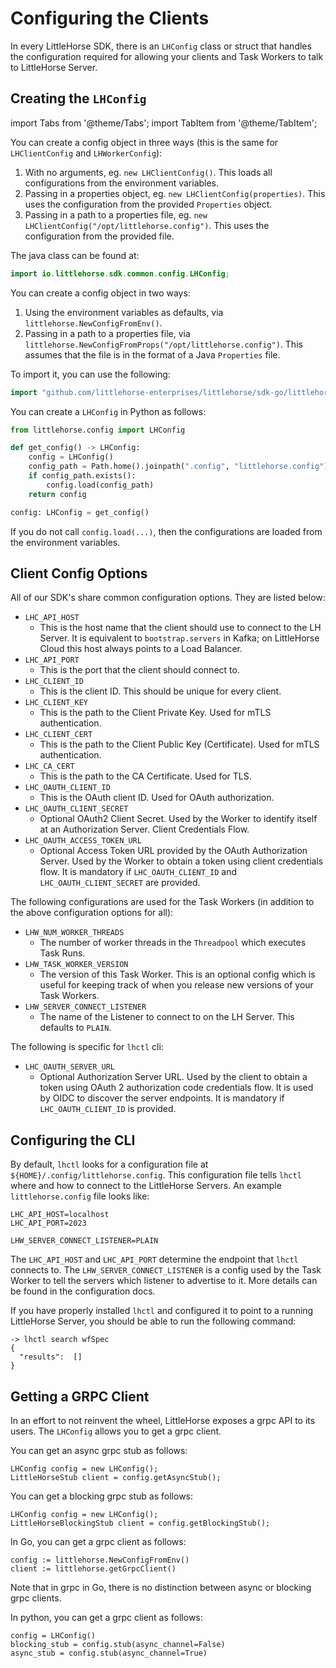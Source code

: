 # Configuring the Clients

In every LittleHorse SDK, there is an `LHConfig` class or struct that handles the configuration required for allowing your clients and Task Workers to talk to LittleHorse Server.

## Creating the `LHConfig`

import Tabs from '@theme/Tabs';
import TabItem from '@theme/TabItem';

<Tabs>
  <TabItem value="java" label="Java" default>

You can create a config object in three ways (this is the same for `LHClientConfig` and `LHWorkerConfig`):

1. With no arguments, eg. `new LHClientConfig()`. This loads all configurations from the environment variables.
2. Passing in a properties object, eg. `new LHClientConfig(properties)`. This uses the configuration from the provided `Properties` object.
3. Passing in a path to a properties file, eg. `new LHClientConfig("/opt/littlehorse.config")`. This uses the configuration from the provided file.

The java class can be found at:
```java
import io.littlehorse.sdk.common.config.LHConfig;
```

  </TabItem>
  <TabItem value="go" label="Go">

You can create a config object in two ways:

1. Using the environment variables as defaults, via `littlehorse.NewConfigFromEnv()`.
2. Passing in a path to a properties file, via `littlehorse.NewConfigFromProps("/opt/littlehorse.config")`. This assumes that the file is in the format of a Java `Properties` file.

To import it, you can use the following:

```go
import "github.com/littlehorse-enterprises/littlehorse/sdk-go/littlehorse";
```

  </TabItem>
  <TabItem value="python" label="Python">

You can create a `LHConfig` in Python as follows:

```python
from littlehorse.config import LHConfig

def get_config() -> LHConfig:
    config = LHConfig()
    config_path = Path.home().joinpath(".config", "littlehorse.config")
    if config_path.exists():
        config.load(config_path)
    return config

config: LHConfig = get_config()
```

If you do not call `config.load(...)`, then the configurations are loaded from the environment variables.

  </TabItem>
</Tabs>

## Client Config Options

All of our SDK's share common configuration options. They are listed below:

- `LHC_API_HOST`
  - This is the host name that the client should use to connect to the LH Server. It is equivalent to `bootstrap.servers` in Kafka; on LittleHorse Cloud this host always points to a Load Balancer.
- `LHC_API_PORT`
  - This is the port that the client should connect to.
- `LHC_CLIENT_ID`
  - This is the client ID. This should be unique for every client.
- `LHC_CLIENT_KEY`
  - This is the path to the Client Private Key. Used for mTLS authentication.
- `LHC_CLIENT_CERT`
  - This is the path to the Client Public Key (Certificate). Used for mTLS authentication.
- `LHC_CA_CERT`
  - This is the path to the CA Certificate. Used for TLS.
- `LHC_OAUTH_CLIENT_ID`
  - This is the OAuth client ID. Used for OAuth authorization.
- `LHC_OAUTH_CLIENT_SECRET`
  - Optional OAuth2 Client Secret. Used by the Worker to identify itself at an Authorization Server. Client Credentials Flow.
- `LHC_OAUTH_ACCESS_TOKEN_URL`
  - Optional Access Token URL provided by the OAuth Authorization Server. Used by the Worker to obtain a token using client credentials flow. It is mandatory if `LHC_OAUTH_CLIENT_ID` and `LHC_OAUTH_CLIENT_SECRET` are provided.

The following configurations are used for the Task Workers (in addition to the above configuration options for all):
- `LHW_NUM_WORKER_THREADS`
  - The number of worker threads in the `Threadpool` which executes Task Runs.
- `LHW_TASK_WORKER_VERSION`
  - The version of this Task Worker. This is an optional config which is useful for keeping track of when you release new versions of your Task Workers.
- `LHW_SERVER_CONNECT_LISTENER`
  - The name of the Listener to connect to on the LH Server. This defaults to `PLAIN`.

The following is specific for `lhctl` cli:
- `LHC_OAUTH_SERVER_URL`
  - Optional Authorization Server URL. Used by the client to obtain a token using OAuth 2 authorization code credentials flow. It is used by OIDC to discover the server endpoints. It is mandatory if `LHC_OAUTH_CLIENT_ID` is provided.

## Configuring the CLI

By default, `lhctl` looks for a configuration file at `${HOME}/.config/littlehorse.config`. This configuration file tells `lhctl` where and how to connect to the LittleHorse Servers. An example `littlehorse.config` file looks like:

```filename: ${HOME}/.config/littlehorse.config
LHC_API_HOST=localhost
LHC_API_PORT=2023

LHW_SERVER_CONNECT_LISTENER=PLAIN
```

The `LHC_API_HOST` and `LHC_API_PORT` determine the endpoint that `lhctl` connects to. The `LHW_SERVER_CONNECT_LISTENER` is a config used by the Task Worker to tell the servers which listener to advertise to it. More details can be found in the configuration docs.

If you have properly installed `lhctl` and configured it to point to a running LittleHorse Server, you should be able to run the following command:

```
-> lhctl search wfSpec
{
  "results":  []
}
```

## Getting a GRPC Client

In an effort to not reinvent the wheel, LittleHorse exposes a grpc API to its users. The `LHConfig` allows you to get a grpc client.



<Tabs>
  <TabItem value="java" label="Java" default>

You can get an async grpc stub as follows:

```
LHConfig config = new LHConfig();
LittleHorseStub client = config.getAsyncStub();
```

You can get a blocking grpc stub as follows:

```
LHConfig config = new LHConfig();
LittleHorseBlockingStub client = config.getBlockingStub();
```

  </TabItem>
  <TabItem value="go" label="Go">

In Go, you can get a grpc client as follows:

```
config := littlehorse.NewConfigFromEnv()
client := littlehorse.getGrpcClient()
```

Note that in grpc in Go, there is no distinction between async or blocking grpc clients.

  </TabItem>
  <TabItem value="python" label="Python">
In python, you can get a grpc client as follows:

```
config = LHConfig()
blocking_stub = config.stub(async_channel=False)
async_stub = config.stub(async_channel=True)
```

  </TabItem>
</Tabs>
